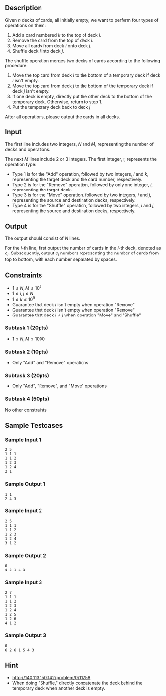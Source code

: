 ## Description

Given $n$ decks of cards, all initially empty, we want to perform four types of operations on them:

1. Add a card numbered $k$ to the top of deck $i$.
2. Remove the card from the top of deck $i$.
3. Move all cards from deck $i$ onto deck $j$.
4. Shuffle deck $i$ into deck $j$.

The shuffle operation merges two decks of cards according to the following procedure:

1. Move the top card from deck $i$ to the bottom of a temporary deck if deck $i$ isn't empty.
2. Move the top card from deck $j$ to the bottom of the temporary deck if deck $j$ isn't empty.
3. If one deck is empty, directly put the other deck to the bottom of the temporary deck. Otherwise, return to step 1.
4. Put the temporary deck back to deck $j$

After all operations, please output the cards in all decks.


## Input

The first line includes two integers, $N$ and $M$, representing the number of decks and operations.

The next $M$ lines include $2$ or $3$ integers. The first integer, $t$, represents the operation type:

- Type $1$ is for the "Add" operation, followed by two integers, $i$ and $k$, representing the target deck and the card number, respectively.
- Type $2$ is for the "Remove" operation, followed by only one integer, $i$, representing the target deck.
- Type $3$ is for the "Move" operation, followed by two integers, $i$ and $j$, representing the source and destination decks, respectively.
- Type $4$ is for the "Shuffle" operation, followed by two integers, $i$ and $j$, representing the source and destination decks, respectively.


## Output

The output should consist of $N$ lines.

For the $i$-th line, first output the number of cards in the $i$-th deck, denoted as $c_i$. Subsequently, output $c_i$ numbers representing the number of cards from top to bottom, with each number separated by spaces.


## Constraints

- $1\le N, M\le 10^5$
- $1\le i, j\le N$
- $1\le k\le 10^9$
- Guarantee that deck $i$ isn't empty when operation "Remove"
- Guarantee that deck $i$ isn't empty when operation "Remove"
- Guarantee that deck $i\neq j$ when operation "Move" and "Shuffle"

### Subtask 1 (20pts)

- $1 \leq N, M \leq 1000$

### Subtask 2 (10pts)

- Only "Add" and "Remove" operations

### Subtask 3 (20pts)

- Only "Add", "Remove", and "Move" operations

### Subtask 4 (50pts)

No other constraints


## Sample Testcases

### Sample Input 1

```
2 5
1 1 1
1 1 2
1 2 3
1 2 4
2 1
```

### Sample Output 1

```
1 1
2 4 3
```

### Sample Input 2

```
2 5
1 1 1
1 1 2
1 2 3
1 2 4
3 1 2
```

### Sample Output 2

```
0
4 2 1 4 3
```

### Sample Input 3

```
2 7
1 1 1
1 1 2
1 2 3
1 2 4
1 2 5
1 2 6
4 1 2
```

### Sample Output 3

```
0
6 2 6 1 5 4 3
```

## Hint

- http://140.113.150.142/problem/0/11258
- When doing "Shuffle," directly concatenate the deck behind the temporary deck when another deck is empty.
